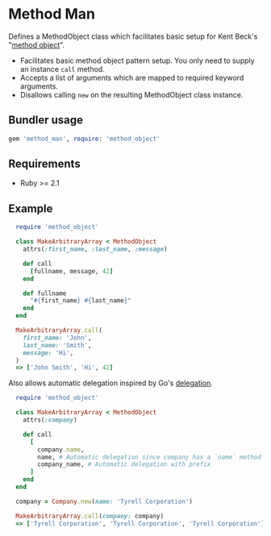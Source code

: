 # Method Man

Defines a MethodObject class which facilitates basic setup for Kent Beck's "[method object](http://c2.com/cgi/wiki?MethodObject)".

* Facilitates basic method object pattern setup. You only need to supply an instance `call` method.
* Accepts a list of arguments which are mapped to required keyword arguments.
* Disallows calling `new` on the resulting MethodObject class instance.

## Bundler usage

```ruby
gem 'method_man', require: 'method_object'
```

## Requirements
* Ruby >= 2.1

## Example

```ruby
  require 'method_object'

  class MakeArbitraryArray < MethodObject
    attrs(:first_name, :last_name, :message)

    def call
      [fullname, message, 42]
    end

    def fullname
      "#{first_name} #{last_name}"
    end
  end

  MakeArbitraryArray.call(
    first_name: 'John',
    last_name: 'Smith',
    message: 'Hi',
  )
  => ['John Smith', 'Hi', 42]
```

Also allows automatic delegation inspired by Go's
[delegation](https://nathany.com/good/).


```ruby
  require 'method_object'

  class MakeArbitraryArray < MethodObject
    attrs(:company)

    def call
      [
        company.name,
        name, # Automatic delegation since company has a `name` method
        company_name, # Automatic delegation with prefix
      ]
    end
  end

  company = Company.new(name: 'Tyrell Corporation')

  MakeArbitraryArray.call(company: company)
  => ['Tyrell Corporation', 'Tyrell Corporation', 'Tyrell Corporation']
```

